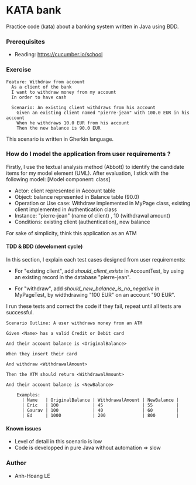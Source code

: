 # KATA bank
Practice code (kata) about a banking system written in Java using BDD.

### Prerequisites
* Reading: https://cucumber.io/school

### Exercise
```feature
Feature: Withdraw from account
  As a client of the bank
  I want to withdraw money from my account
  In order to have cash

  Scenario: An existing client withdraws from his account
    Given an existing client named "pierre-jean" with 100.0 EUR in his account
    When he withdraws 10.0 EUR from his account
    Then the new balance is 90.0 EUR
```

This scenario is written in Gherkin language.
### How do I model the application from user requirements ?
Firstly, I use the textual analysis method (Abbott) to identify the candidate items for my model element (UML).
After evaluation, I stick with the following model:
[Model component: class] 
* Actor: client represented in Account table
* Object: balance represented in Balance table (90.0)
* Operation or Use case: Withdraw implemented in MyPage class, existing client implemented in Authentication class
* Instance: "pierre-jean" (name of client) , 10 (withdrawal amount)
* Conditions: existing client (authentication), new balance

For sake of simplicity, think this application as an ATM

#### TDD & BDD (develoment cycle)
In this section, I explain each test cases designed from user requirements:
* For "existing client", add *should_client_exists* in AccountTest, by using an existing record in the database "pierre-jean".

* For "withdraw", add *should_new_balance_is_no_negative* in MyPageTest, by widthdrawing "100 EUR" on an account "90 EUR". 

I run these tests and correct the code if they fail, repeat until all tests are successful.

```
Scenario Outline: A user withdraws money from an ATM

Given <Name> has a valid Credit or Debit card

And their account balance is <OriginalBalance>

When they insert their card

And withdraw <WithdrawalAmount>

Then the ATM should return <WithdrawalAmount>

And their account balance is <NewBalance>

    Examples:
      | Name   | OriginalBalance | WithdrawalAmount | NewBalance |
      | Eric   | 100             | 45               | 55         |
      | Gaurav | 100             | 40               | 60         |
      | Ed     | 1000            | 200              | 800        |

```


#### Known issues
* Level of detail in this scenario is low
* Code is developped in pure Java without automation => slow


### Author
* Anh-Hoang LE


